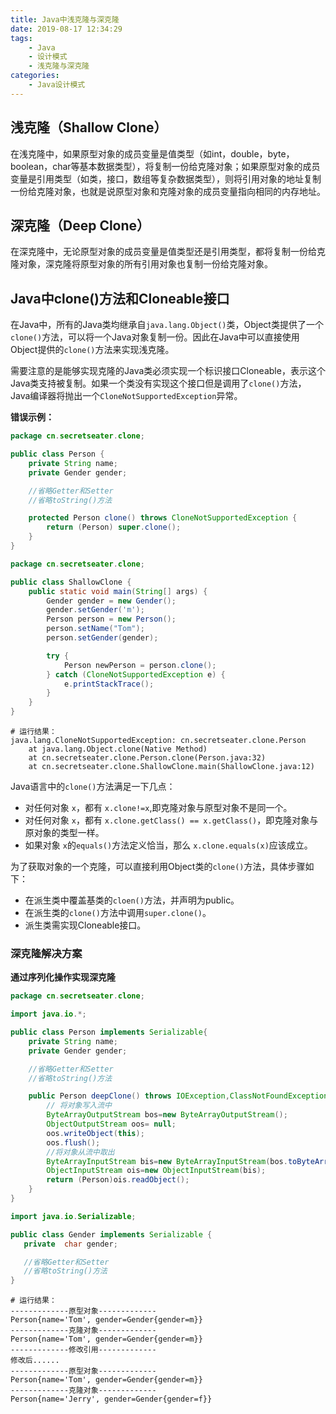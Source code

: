 ```yaml
---
title: Java中浅克隆与深克隆
date: 2019-08-17 12:34:29
tags:
	- Java
	- 设计模式
	- 浅克隆与深克隆
categories:
	- Java设计模式
---
```


## 浅克隆（Shallow Clone）

在浅克隆中，如果原型对象的成员变量是值类型（如int，double，byte，boolean，char等基本数据类型），将复制一份给克隆对象；如果原型对象的成员变量是引用类型（如类，接口，数组等复杂数据类型），则将引用对象的地址复制一份给克隆对象，也就是说原型对象和克隆对象的成员变量指向相同的内存地址。

## 深克隆（Deep Clone）

在深克隆中，无论原型对象的成员变量是值类型还是引用类型，都将复制一份给克隆对象，深克隆将原型对象的所有引用对象也复制一份给克隆对象。

## Java中clone()方法和Cloneable接口

在Java中，所有的Java类均继承自`java.lang.Object()`类，Object类提供了一个`clone()`方法，可以将一个Java对象复制一份。因此在Java中可以直接使用Object提供的`clone()`方法来实现浅克隆。

需要注意的是能够实现克隆的Java类必须实现一个标识接口Cloneable，表示这个Java类支持被复制。如果一个类没有实现这个接口但是调用了`clone()`方法，Java编译器将抛出一个`CloneNotSupportedException`异常。

<!-- more-->

**错误示例：**

```java
package cn.secretseater.clone;

public class Person {
    private String name;
    private Gender gender;

    //省略Getter和Setter
    //省略toString()方法

    protected Person clone() throws CloneNotSupportedException {
        return (Person) super.clone();
    }
}

```
```java
package cn.secretseater.clone;

public class ShallowClone {
    public static void main(String[] args) {
        Gender gender = new Gender();
        gender.setGender('m');
        Person person = new Person();
        person.setName("Tom");
        person.setGender(gender);

        try {
            Person newPerson = person.clone();
        } catch (CloneNotSupportedException e) {
            e.printStackTrace();
        }
    }
}
```
```
# 运行结果：
java.lang.CloneNotSupportedException: cn.secretseater.clone.Person
	at java.lang.Object.clone(Native Method)
	at cn.secretseater.clone.Person.clone(Person.java:32)
	at cn.secretseater.clone.ShallowClone.main(ShallowClone.java:12)
```

Java语言中的`clone()`方法满足一下几点：

- 对任何对象 `x`，都有 `x.clone!=x`,即克隆对象与原型对象不是同一个。
- 对任何对象 `x`，都有 `x.clone.getClass() == x.getClass()`，即克隆对象与原对象的类型一样。
- 如果对象 `x`的`equals()`方法定义恰当，那么 `x.clone.equals(x)`应该成立。

为了获取对象的一个克隆，可以直接利用Object类的`clone()`方法，具体步骤如下：

- 在派生类中覆盖基类的`cloen()`方法，并声明为public。
- 在派生类的`clone()`方法中调用`super.clone()`。
- 派生类需实现Cloneable接口。

### 深克隆解决方案

**通过序列化操作实现深克隆**

```java
package cn.secretseater.clone;

import java.io.*;

public class Person implements Serializable{
    private String name;
    private Gender gender;

    //省略Getter和Setter
    //省略toString()方法

    public Person deepClone() throws IOException,ClassNotFoundException{
        // 将对象写入流中
        ByteArrayOutputStream bos=new ByteArrayOutputStream();
        ObjectOutputStream oos= null;
        oos.writeObject(this);
        oos.flush();
        //将对象从流中取出
        ByteArrayInputStream bis=new ByteArrayInputStream(bos.toByteArray());
        ObjectInputStream ois=new ObjectInputStream(bis);
        return (Person)ois.readObject();
    }
}
```
```java
import java.io.Serializable;

public class Gender implements Serializable {
   private  char gender;

   //省略Getter和Setter
   //省略toString()方法
}
```
```
# 运行结果：
-------------原型对象-------------
Person{name='Tom', gender=Gender{gender=m}}
-------------克隆对象-------------
Person{name='Tom', gender=Gender{gender=m}}
-------------修改引用-------------
修改后......
-------------原型对象-------------
Person{name='Tom', gender=Gender{gender=m}}
-------------克隆对象-------------
Person{name='Jerry', gender=Gender{gender=f}}
```